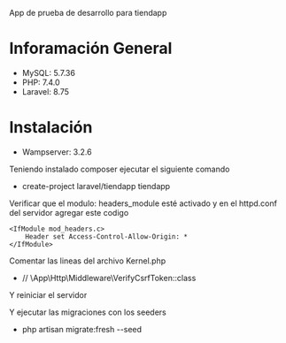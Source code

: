 App de prueba de desarrollo para tiendapp

# Inforamación General

-   MySQL: 5.7.36
-   PHP: 7.4.0
-   Laravel: 8.75

# Instalación

-   Wampserver: 3.2.6

Teniendo instalado composer ejecutar el siguiente comando

-   create-project laravel/tiendapp tiendapp

Verificar que el modulo: headers_module esté activado
y en el httpd.conf del servidor agregar este codigo

    <IfModule mod_headers.c>
        Header set Access-Control-Allow-Origin: *
    </IfModule>

Comentar las lineas del archivo Kernel.php

-   // \App\Http\Middleware\VerifyCsrfToken::class

Y reiniciar el servidor

Y ejecutar las migraciones con los seeders

-   php artisan migrate:fresh --seed
